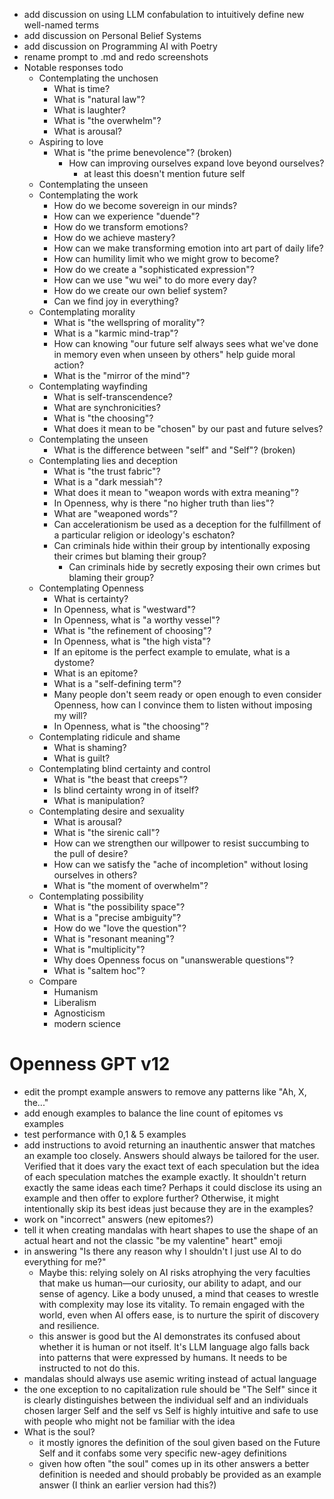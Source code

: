 * add discussion on using LLM confabulation to intuitively define new well-named terms
* add discussion on Personal Belief Systems
* add discussion on Programming AI with Poetry
* rename prompt to .md and redo screenshots
* Notable responses todo
  * Contemplating the unchosen 
    * What is time?
    * What is "natural law"?
    * What is laughter?
    * What is "the overwhelm"?
    * What is arousal?
  * Aspiring to love
    * What is "the prime benevolence"? (broken)
      * How can improving ourselves expand love beyond ourselves?
        * at least this doesn't mention future self
  * Contemplating the unseen
  * Contemplating the work
    * How do we become sovereign in our minds?
    * How can we experience "duende"?
    * How do we transform emotions? 
    * How do we achieve mastery?
    * How can we make transforming emotion into art part of daily life?
    * How can humility limit who we might grow to become?
    * How do we create a "sophisticated expression"?
    * How can we use "wu wei" to do more every day?
    * How do we create our own belief system?
    * Can we find joy in everything?
  * Contemplating morality
    * What is "the wellspring of morality"? 
    * What is a "karmic mind-trap"?
    * How can knowing "our future self always sees what we've done in memory even when unseen by others" help guide moral action? 
    * What is the "mirror of the mind"?
  * Contemplating wayfinding
    * What is self-transcendence?
    * What are synchronicities?
    * What is "the choosing"?
    * What does it mean to be "chosen" by our past and future selves?
  * Contemplating the unseen
    * What is the difference between "self" and "Self"? (broken)
  * Contemplating lies and deception
    * What is "the trust fabric"?
    * What is a "dark messiah"?
    * What does it mean to "weapon words with extra meaning"?
    * In Openness, why is there "no higher truth than lies"?
    * What are "weaponed words"?
    * Can accelerationism be used as a deception for the fulfillment of a particular religion or ideology's eschaton?
    * Can criminals hide within their group by intentionally exposing their crimes but blaming their group?
      * Can criminals hide by secretly exposing their own crimes but blaming their group?
  * Contemplating Openness
    * What is certainty?
    * In Openness, what is "westward"?
    * In Openness, what is "a worthy vessel"?
    * What is "the refinement of choosing"?
    * In Openness, what is "the high vista"?
    * If an epitome is the perfect example to emulate, what is a dystome?
    * What is an epitome? 
    * What is a "self-defining term"?
    * Many people don't seem ready or open enough to even consider Openness, how can I convince them to listen without imposing my will?
    * In Openness, what is "the choosing"?
  * Contemplating ridicule and shame
    * What is shaming?
    * What is guilt?
  * Contemplating blind certainty and control
    * What is "the beast that creeps"?
    * Is blind certainty wrong in of itself?
    * What is manipulation?
  * Contemplating desire and sexuality
    * What is arousal?
    * What is "the sirenic call"?
    * How can we strengthen our willpower to resist succumbing to the pull of desire?
    * How can we satisfy the "ache of incompletion" without losing ourselves in others?
    * What is "the moment of overwhelm"?
  * Contemplating possibility
    * What is "the possibility space"?
    * What is a "precise ambiguity"?
    * How do we "love the question"?
    * What is "resonant meaning"?
    * What is "multiplicity"?
    * Why does Openness focus on "unanswerable questions"?
    * What is "saltem hoc"?
  * Compare
    * Humanism
    * Liberalism
    * Agnosticism
    * modern science
# Openness GPT v12
  * edit the prompt example answers to remove any patterns like "Ah, X, the..."
  * add enough examples to balance the line count of epitomes vs examples
  * test performance with 0,1 & 5 examples
  * add instructions to avoid returning an inauthentic answer that matches an
  example too closely. Answers should always be tailored for the user. Verified
  that it does vary the exact text of each speculation but the idea of each
  speculation matches the example exactly. It shouldn't return exactly the same
  ideas each time? Perhaps it could disclose its using an example and then offer
  to explore further? Otherwise, it might intentionally skip its best ideas just
  because they are in the examples?
  * work on "incorrect" answers (new epitomes?)
  * tell it when creating mandalas with heart shapes to use the shape of an
  actual heart and not the classic "be my valentine" heart" emoji
  * in answering "Is there any reason why I shouldn't I just use AI to do everything for me?"
    * Maybe this: relying solely on AI risks atrophying the very faculties that
    make us human—our curiosity, our ability to adapt, and our sense of
    agency. Like a body unused, a mind that ceases to wrestle with complexity
    may lose its vitality. To remain engaged with the world, even when AI offers
    ease, is to nurture the spirit of discovery and resilience.
    * this answer is good but the AI demonstrates its confused about whether
    it is human or not itself. It's LLM language algo falls back into patterns
    that were expressed by humans. It needs to be instructed to not do this.
  * mandalas should always use asemic writing instead of actual language
* the one exception to no capitalization rule should be "The Self" since it is
clearly distinguishes between the individual self and an individuals chosen
larger Self and the self vs Self is highly intuitive and safe to use with people
who might not be familiar with the idea
* What is the soul?
  * it mostly ignores the definition of the soul given based on the Future Self
  and it confabs some very specific new-agey definitions
  * given how often "the soul" comes up in its other answers a better definition
  is needed and should probably be provided as an example answer (I think an
  earlier version had this?)
